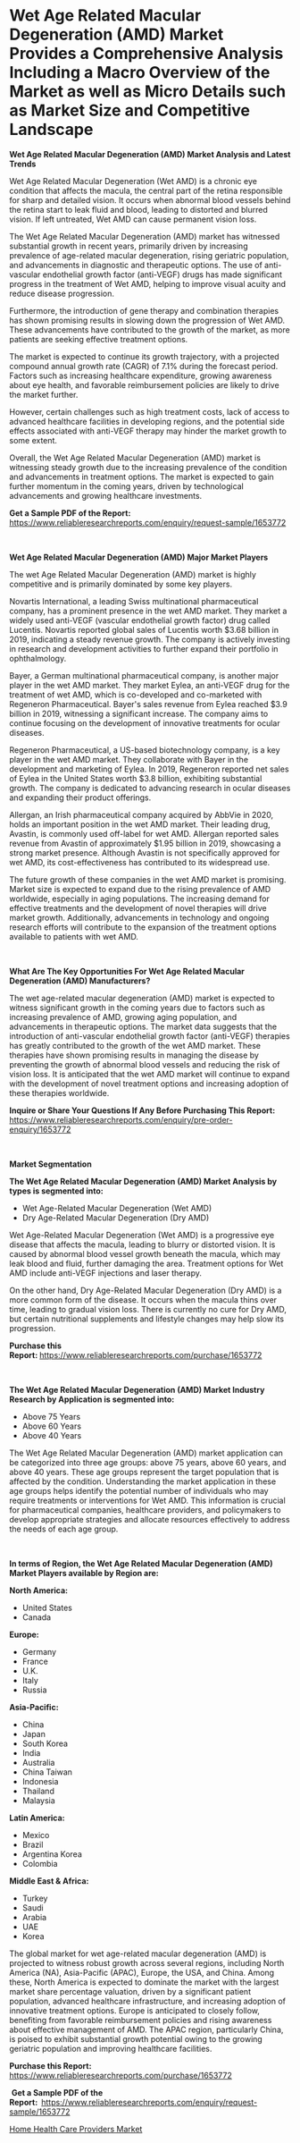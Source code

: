 <p><h1>Wet Age Related Macular Degeneration (AMD) Market Provides a Comprehensive Analysis Including a Macro Overview of the Market as well as Micro Details such as Market Size and Competitive Landscape</h1></p><p><strong>Wet Age Related Macular Degeneration (AMD) Market Analysis and Latest Trends</strong></p>
<p><p>Wet Age Related Macular Degeneration (Wet AMD) is a chronic eye condition that affects the macula, the central part of the retina responsible for sharp and detailed vision. It occurs when abnormal blood vessels behind the retina start to leak fluid and blood, leading to distorted and blurred vision. If left untreated, Wet AMD can cause permanent vision loss.</p><p>The Wet Age Related Macular Degeneration (AMD) market has witnessed substantial growth in recent years, primarily driven by increasing prevalence of age-related macular degeneration, rising geriatric population, and advancements in diagnostic and therapeutic options. The use of anti-vascular endothelial growth factor (anti-VEGF) drugs has made significant progress in the treatment of Wet AMD, helping to improve visual acuity and reduce disease progression.</p><p>Furthermore, the introduction of gene therapy and combination therapies has shown promising results in slowing down the progression of Wet AMD. These advancements have contributed to the growth of the market, as more patients are seeking effective treatment options.</p><p>The market is expected to continue its growth trajectory, with a projected compound annual growth rate (CAGR) of 7.1% during the forecast period. Factors such as increasing healthcare expenditure, growing awareness about eye health, and favorable reimbursement policies are likely to drive the market further.</p><p>However, certain challenges such as high treatment costs, lack of access to advanced healthcare facilities in developing regions, and the potential side effects associated with anti-VEGF therapy may hinder the market growth to some extent.</p><p>Overall, the Wet Age Related Macular Degeneration (AMD) market is witnessing steady growth due to the increasing prevalence of the condition and advancements in treatment options. The market is expected to gain further momentum in the coming years, driven by technological advancements and growing healthcare investments.</p></p>
<p><strong>Get a Sample PDF of the Report:&nbsp;</strong> <a href="https://www.reliableresearchreports.com/enquiry/request-sample/1653772">https://www.reliableresearchreports.com/enquiry/request-sample/1653772</a></p>
<p>&nbsp;</p>
<p><strong>Wet Age Related Macular Degeneration (AMD) Major Market Players</strong></p>
<p><p>The wet Age Related Macular Degeneration (AMD) market is highly competitive and is primarily dominated by some key players. </p><p>Novartis International, a leading Swiss multinational pharmaceutical company, has a prominent presence in the wet AMD market. They market a widely used anti-VEGF (vascular endothelial growth factor) drug called Lucentis. Novartis reported global sales of Lucentis worth $3.68 billion in 2019, indicating a steady revenue growth. The company is actively investing in research and development activities to further expand their portfolio in ophthalmology.</p><p>Bayer, a German multinational pharmaceutical company, is another major player in the wet AMD market. They market Eylea, an anti-VEGF drug for the treatment of wet AMD, which is co-developed and co-marketed with Regeneron Pharmaceutical. Bayer's sales revenue from Eylea reached $3.9 billion in 2019, witnessing a significant increase. The company aims to continue focusing on the development of innovative treatments for ocular diseases.</p><p>Regeneron Pharmaceutical, a US-based biotechnology company, is a key player in the wet AMD market. They collaborate with Bayer in the development and marketing of Eylea. In 2019, Regeneron reported net sales of Eylea in the United States worth $3.8 billion, exhibiting substantial growth. The company is dedicated to advancing research in ocular diseases and expanding their product offerings.</p><p>Allergan, an Irish pharmaceutical company acquired by AbbVie in 2020, holds an important position in the wet AMD market. Their leading drug, Avastin, is commonly used off-label for wet AMD. Allergan reported sales revenue from Avastin of approximately $1.95 billion in 2019, showcasing a strong market presence. Although Avastin is not specifically approved for wet AMD, its cost-effectiveness has contributed to its widespread use.</p><p>The future growth of these companies in the wet AMD market is promising. Market size is expected to expand due to the rising prevalence of AMD worldwide, especially in aging populations. The increasing demand for effective treatments and the development of novel therapies will drive market growth. Additionally, advancements in technology and ongoing research efforts will contribute to the expansion of the treatment options available to patients with wet AMD.</p></p>
<p>&nbsp;</p>
<p><strong>What Are The Key Opportunities For Wet Age Related Macular Degeneration (AMD) Manufacturers?</strong></p>
<p><p>The wet age-related macular degeneration (AMD) market is expected to witness significant growth in the coming years due to factors such as increasing prevalence of AMD, growing aging population, and advancements in therapeutic options. The market data suggests that the introduction of anti-vascular endothelial growth factor (anti-VEGF) therapies has greatly contributed to the growth of the wet AMD market. These therapies have shown promising results in managing the disease by preventing the growth of abnormal blood vessels and reducing the risk of vision loss. It is anticipated that the wet AMD market will continue to expand with the development of novel treatment options and increasing adoption of these therapies worldwide.</p></p>
<p><strong>Inquire or Share Your Questions If Any Before Purchasing This Report:</strong> <a href="https://www.reliableresearchreports.com/enquiry/pre-order-enquiry/1653772">https://www.reliableresearchreports.com/enquiry/pre-order-enquiry/1653772</a></p>
<p>&nbsp;</p>
<p><strong>Market Segmentation</strong></p>
<p><strong>The Wet Age Related Macular Degeneration (AMD) Market Analysis by types is segmented into:</strong></p>
<p><ul><li>Wet Age-Related Macular Degeneration (Wet AMD)</li><li>Dry Age-Related Macular Degeneration (Dry AMD)</li></ul></p>
<p><p>Wet Age-Related Macular Degeneration (Wet AMD) is a progressive eye disease that affects the macula, leading to blurry or distorted vision. It is caused by abnormal blood vessel growth beneath the macula, which may leak blood and fluid, further damaging the area. Treatment options for Wet AMD include anti-VEGF injections and laser therapy.</p><p>On the other hand, Dry Age-Related Macular Degeneration (Dry AMD) is a more common form of the disease. It occurs when the macula thins over time, leading to gradual vision loss. There is currently no cure for Dry AMD, but certain nutritional supplements and lifestyle changes may help slow its progression.</p></p>
<p><strong>Purchase this Report:&nbsp;</strong><a href="https://www.reliableresearchreports.com/purchase/1653772">https://www.reliableresearchreports.com/purchase/1653772</a></p>
<p>&nbsp;</p>
<p><strong>The Wet Age Related Macular Degeneration (AMD) Market Industry Research by Application is segmented into:</strong></p>
<p><ul><li>Above 75 Years</li><li>Above 60 Years</li><li>Above 40 Years</li></ul></p>
<p><p>The Wet Age Related Macular Degeneration (AMD) market application can be categorized into three age groups: above 75 years, above 60 years, and above 40 years. These age groups represent the target population that is affected by the condition. Understanding the market application in these age groups helps identify the potential number of individuals who may require treatments or interventions for Wet AMD. This information is crucial for pharmaceutical companies, healthcare providers, and policymakers to develop appropriate strategies and allocate resources effectively to address the needs of each age group.</p></p>
<p>&nbsp;</p>
<p><strong>In terms of Region, the Wet Age Related Macular Degeneration (AMD) Market Players available by Region are:</strong></p>
<p>
    <p> <strong> North America: </strong>
        <ul>
            <li>United States</li>
            <li>Canada</li>
        </ul>
        </p> 
    <p> <strong> Europe: </strong>
        <ul>
            <li>Germany</li>
            <li>France</li>
            <li>U.K.</li>
            <li>Italy</li>
            <li>Russia</li>
        </ul>
        </p> 
    <p> <strong> Asia-Pacific: </strong>
        <ul>
            <li>China</li>
            <li>Japan</li>
            <li>South Korea</li>
            <li>India</li>
            <li>Australia</li>
            <li>China Taiwan</li>
            <li>Indonesia</li>
            <li>Thailand</li>
            <li>Malaysia</li>
        </ul>
        </p> 
    <p> <strong> Latin America: </strong>
        <ul>
            <li>Mexico</li>
            <li>Brazil</li>
            <li>Argentina Korea</li>
            <li>Colombia</li>
        </ul>
        </p> 
    <p> <strong> Middle East & Africa: </strong>
        <ul>
            <li>Turkey</li>
            <li>Saudi</li>
            <li>Arabia</li>
            <li>UAE</li>
            <li>Korea</li>
        </ul>
    </p>
    </p>
<p><p>The global market for wet age-related macular degeneration (AMD) is projected to witness robust growth across several regions, including North America (NA), Asia-Pacific (APAC), Europe, the USA, and China. Among these, North America is expected to dominate the market with the largest market share percentage valuation, driven by a significant patient population, advanced healthcare infrastructure, and increasing adoption of innovative treatment options. Europe is anticipated to closely follow, benefiting from favorable reimbursement policies and rising awareness about effective management of AMD. The APAC region, particularly China, is poised to exhibit substantial growth potential owing to the growing geriatric population and improving healthcare facilities.</p></p>
<p><strong>Purchase this Report: </strong><a href="https://www.reliableresearchreports.com/purchase/1653772">https://www.reliableresearchreports.com/purchase/1653772</a></p>
<p>&nbsp;<strong>Get a Sample PDF of the Report:&nbsp;&nbsp;</strong><a href="https://www.reliableresearchreports.com/enquiry/request-sample/1653772">https://www.reliableresearchreports.com/enquiry/request-sample/1653772</a></p>
<p><strong></strong></p>
<p><p><a href="https://github.com/sofyaavrova/Market-Research-Report-List-2/blob/main/home-health-care-providers-market.md">Home Health Care Providers Market</a></p></p>